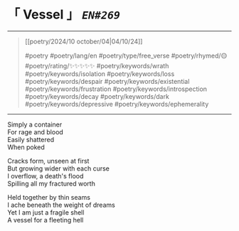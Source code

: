 # &#12300; Vessel &#12301; *`EN#269`*

---

> [[poetry/2024/10 october/04|04/10/24]]
> 
> #poetry 
> #poetry/lang/en 
> #poetry/type/free_verse 
> #poetry/rhymed/🟡 
> #poetry/rating/✨✨✨✨✨ 
> #poetry/keywords/wrath #poetry/keywords/isolation #poetry/keywords/loss #poetry/keywords/despair #poetry/keywords/existential #poetry/keywords/frustration #poetry/keywords/introspection #poetry/keywords/decay #poetry/keywords/dark #poetry/keywords/depressive #poetry/keywords/ephemerality 

---

Simply a container  
For rage and blood  
Easily shattered  
When poked  
  
Cracks form, unseen at first  
But growing wider with each curse  
I overflow, a death's flood  
Spilling all my fractured worth  
  
Held together by thin seams  
I ache beneath the weight of dreams  
Yet I am just a fragile shell  
A vessel for a fleeting hell